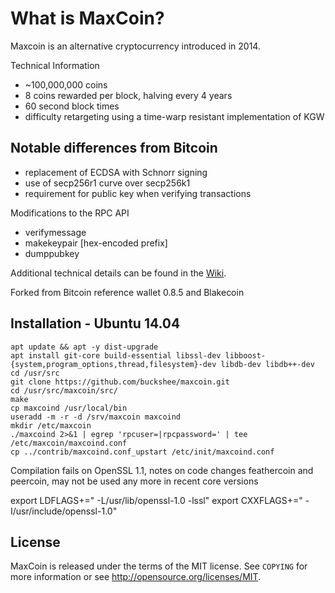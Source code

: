 What is MaxCoin?
==============

Maxcoin is an alternative cryptocurrency introduced in 2014.

Technical Information

+ ~100,000,000 coins
+ 8 coins rewarded per block, halving every 4 years
+ 60 second block times
+ difficulty retargeting using a time-warp resistant implementation of KGW

Notable differences from Bitcoin
-----------------------------

+ replacement of ECDSA with Schnorr signing
+ use of secp256r1 curve over secp256k1
+ requirement for public key when verifying transactions

Modifications to the RPC API
+ verifymessage <publickey> <signature> <message>
+ makekeypair [hex-encoded prefix]
+ dumppubkey <maxcoinaddress>

Additional technical details can be found in the [Wiki](https://github.com/Max-Coin/maxcoin/wiki/_pages).

Forked from Bitcoin reference wallet 0.8.5 and Blakecoin

Installation - Ubuntu 14.04
-----

```
apt update && apt -y dist-upgrade
apt install git-core build-essential libssl-dev libboost-{system,program_options,thread,filesystem}-dev libdb-dev libdb++-dev
cd /usr/src
git clone https://github.com/buckshee/maxcoin.git
cd /usr/src/maxcoin/src/
make
cp maxcoind /usr/local/bin
useradd -m -r -d /srv/maxcoin maxcoind
mkdir /etc/maxcoin
./maxcoind 2>&1 | egrep 'rpcuser=|rpcpassword=' | tee /etc/maxcoin/maxcoind.conf
cp ../contrib/maxcoind.conf_upstart /etc/init/maxcoind.conf
```

Compilation fails on OpenSSL 1.1, notes on code changes feathercoin and peercoin, may not be used any more in recent core versions

export LDFLAGS+=" -L/usr/lib/openssl-1.0 -lssl"
export CXXFLAGS+=" -I/usr/include/openssl-1.0"


License
------

MaxCoin is released under the terms of the MIT license. See `COPYING` for more
information or see http://opensource.org/licenses/MIT.
